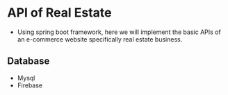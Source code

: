 # API of Real Estate

- Using spring boot framework, here we will implement the basic APIs of an e-commerce website specifically real estate business.

## Database

- Mysql
- Firebase
